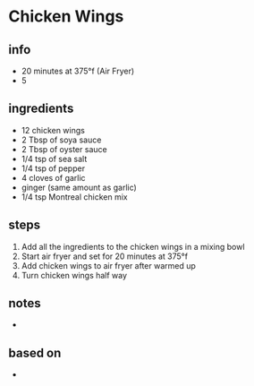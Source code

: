 # Chicken Wings  

## info  
* 20 minutes at 375°f (Air Fryer)
* 5

## ingredients
* 12 chicken wings
* 2 Tbsp of soya sauce
* 2 Tbsp of oyster sauce
* 1/4 tsp of sea salt
* 1/4 tsp of pepper
* 4 cloves of garlic
* ginger (same amount as garlic)
* 1/4 tsp Montreal chicken mix

## steps  
1.  Add all the ingredients to the chicken wings in a mixing bowl
2.  Start air fryer and set for 20 minutes at 375°f
3.  Add chicken wings to air fryer after warmed up
4.  Turn chicken wings half way

## notes  
* 

## based on  
* 
